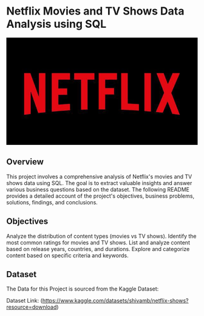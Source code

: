 # Netflix Movies and TV Shows Data Analysis using SQL

![Netflix Logo](https://github.com/karxxya/SQL-Project-on-Netflix-Movies-TV-Shows/blob/main/Netflix%20Logo.jpg)

## Overview

This project involves a comprehensive analysis of Netflix's movies and TV shows data using SQL. The goal is to extract valuable insights and answer various business questions based on the dataset. The following README provides a detailed account of the project's objectives, business problems, solutions, findings, and conclusions.

## Objectives

Analyze the distribution of content types (movies vs TV shows).
Identify the most common ratings for movies and TV shows.
List and analyze content based on release years, countries, and durations.
Explore and categorize content based on specific criteria and keywords.

## Dataset

The Data for this Project is sourced from the Kaggle Dataset:

Dataset Link: (https://www.kaggle.com/datasets/shivamb/netflix-shows?resource=download)
